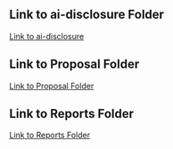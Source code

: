 ## Link to ai-disclosure Folder
[Link to ai-disclosure](./ai-disclosure/)
## Link to Proposal Folder
[Link to Proposal Folder](./proposal/)
## Link to Reports Folder
[Link to Reports Folder](./reports/)